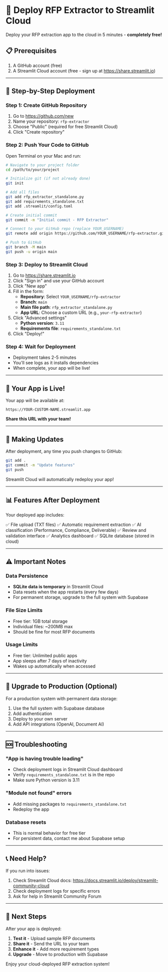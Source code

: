 # 🚀 Deploy RFP Extractor to Streamlit Cloud

Deploy your RFP extraction app to the cloud in 5 minutes - **completely free!**

## 📋 Prerequisites

1. A GitHub account (free)
2. A Streamlit Cloud account (free - sign up at https://share.streamlit.io)

---

## 🎯 Step-by-Step Deployment

### Step 1: Create GitHub Repository

1. Go to https://github.com/new
2. Name your repository: `rfp-extractor`
3. Choose "Public" (required for free Streamlit Cloud)
4. Click "Create repository"

### Step 2: Push Your Code to GitHub

Open Terminal on your Mac and run:

```bash
# Navigate to your project folder
cd /path/to/your/project

# Initialize git (if not already done)
git init

# Add all files
git add rfp_extractor_standalone.py
git add requirements_standalone.txt
git add .streamlit/config.toml

# Create initial commit
git commit -m "Initial commit - RFP Extractor"

# Connect to your GitHub repo (replace YOUR_USERNAME)
git remote add origin https://github.com/YOUR_USERNAME/rfp-extractor.git

# Push to GitHub
git branch -M main
git push -u origin main
```

### Step 3: Deploy to Streamlit Cloud

1. Go to https://share.streamlit.io
2. Click "Sign in" and use your GitHub account
3. Click "New app"
4. Fill in the form:
   - **Repository**: Select `YOUR_USERNAME/rfp-extractor`
   - **Branch**: `main`
   - **Main file path**: `rfp_extractor_standalone.py`
   - **App URL**: Choose a custom URL (e.g., `your-rfp-extractor`)
5. Click "Advanced settings"
   - **Python version**: `3.11`
   - **Requirements file**: `requirements_standalone.txt`
6. Click "Deploy!"

### Step 4: Wait for Deployment

- Deployment takes 2-5 minutes
- You'll see logs as it installs dependencies
- When complete, your app will be live!

---

## 🎉 Your App is Live!

Your app will be available at:
```
https://YOUR-CUSTOM-NAME.streamlit.app
```

**Share this URL with your team!**

---

## 🔧 Making Updates

After deployment, any time you push changes to GitHub:

```bash
git add .
git commit -m "Update features"
git push
```

Streamlit Cloud will automatically redeploy your app!

---

## 📊 Features After Deployment

Your deployed app includes:

✅ File upload (TXT files)
✅ Automatic requirement extraction
✅ AI classification (Performance, Compliance, Deliverable)
✅ Review and validation interface
✅ Analytics dashboard
✅ SQLite database (stored in cloud)

---

## ⚠️ Important Notes

### Data Persistence

- **SQLite data is temporary** in Streamlit Cloud
- Data resets when the app restarts (every few days)
- For permanent storage, upgrade to the full system with Supabase

### File Size Limits

- Free tier: 1GB total storage
- Individual files: ~200MB max
- Should be fine for most RFP documents

### Usage Limits

- Free tier: Unlimited public apps
- App sleeps after 7 days of inactivity
- Wakes up automatically when accessed

---

## 🚀 Upgrade to Production (Optional)

For a production system with permanent data storage:

1. Use the full system with Supabase database
2. Add authentication
3. Deploy to your own server
4. Add API integrations (OpenAI, Document AI)

---

## 🆘 Troubleshooting

### "App is having trouble loading"
- Check deployment logs in Streamlit Cloud dashboard
- Verify `requirements_standalone.txt` is in the repo
- Make sure Python version is 3.11

### "Module not found" errors
- Add missing packages to `requirements_standalone.txt`
- Redeploy the app

### Database resets
- This is normal behavior for free tier
- For persistent data, contact me about Supabase setup

---

## 📞 Need Help?

If you run into issues:
1. Check Streamlit Cloud docs: https://docs.streamlit.io/deploy/streamlit-community-cloud
2. Check deployment logs for specific errors
3. Ask for help in Streamlit Community Forum

---

## 🎊 Next Steps

After your app is deployed:

1. **Test it** - Upload sample RFP documents
2. **Share it** - Send the URL to your team
3. **Enhance it** - Add more requirement types
4. **Upgrade** - Move to production with Supabase

Enjoy your cloud-deployed RFP extraction system!
